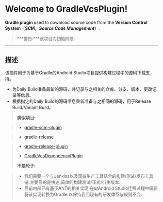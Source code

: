 Welcome to GradleVcsPlugin!
===================


**Gradle plugin** used to download source code from the **Version Control System**（**SCM**，***Source Code Management***）.

>***警告:***该项目为初始阶段.

----------


描述
-------------

该插件用于为基于Gradle的Android Studio项目提供构建过程中的源码下载支持。


 - 为Daily Build准备最新的源码，并记录与之相关的仓库、分支、版本、更改记录等信息。
 - 根据指定的Daily Build的源码信息重新准备与之相同的源码，用于Release Build/Variant Build。



> **类似项目:**

> -  [gradle-scm-plugin](https://github.com/nebula-plugins/gradle-scm-plugin)

> -  [gradle-release](https://github.com/researchgate/gradle-release)


> -  [gradle-release-plugin ](https://github.com/ari/gradle-release-plugin)

> -  [GradleVcsDependencyPlugin](https://github.com/alexvasilkov/GradleVcsDependencyPlugin)



>**不是轮子:**

> - 我们需要一个与Jenkins以及现有生产工具结合的构建/测试/发布工具链.主要目的是快速,简单的构建测试/正式/衍生版本.
> - 目前内部已有基于ANT的相关实现,在向Android Studio迁移过程中需要将该实现转换为Gradle.以保持我们现有的研发体系与规则不变.
